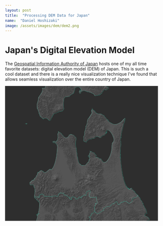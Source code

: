 ```yaml
---
layout: post
title:  "Processing DEM Data for Japan"
name:  "Daniel Hoshizaki"
image: /assets/images/dem/dem2.png
---
```


# Japan's Digital Elevation Model
The [Geospatial Information Authority of Japan](https://fgd.gsi.go.jp/download/menu.php) hosts one of my all time favorite datasets: digital elevation model (DEM) of Japan. This is such a cool dataset and there is a really nice visualization technique I've found that allows seamless visualization over the entire country of Japan.

![](/assets/images/dem/dem1.png)